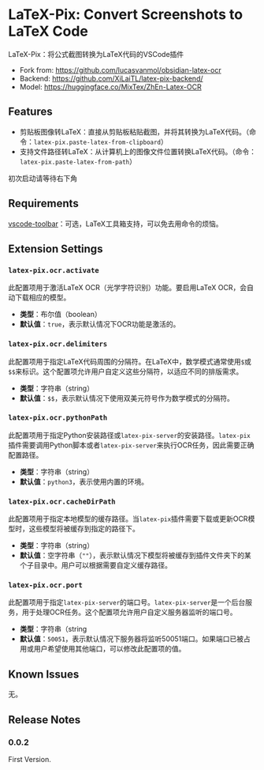# LaTeX-Pix: Convert Screenshots to LaTeX Code

LaTeX-Pix：将公式截图转换为LaTeX代码的VSCode插件

- Fork from: https://github.com/lucasvanmol/obsidian-latex-ocr
- Backend: https://github.com/XiLaiTL/latex-pix-backend/
- Model: https://huggingface.co/MixTex/ZhEn-Latex-OCR

## Features

+ 剪贴板图像转LaTeX：直接从剪贴板粘贴截图，并将其转换为LaTeX代码。（命令：`latex-pix.paste-latex-from-clipboard`）
+ 支持文件路径转LaTeX：从计算机上的图像文件位置转换LaTeX代码。（命令：`latex-pix.paste-latex-from-path`）

初次启动请等待右下角

## Requirements

[vscode-toolbar](vscode:extension/XiLaiTL.vscode-toolbar)：可选，LaTeX工具箱支持，可以免去用命令的烦恼。

## Extension Settings


### `latex-pix.ocr.activate`

此配置项用于激活LaTeX OCR（光学字符识别）功能。要启用LaTeX OCR，会自动下载相应的模型。

- **类型**：布尔值（boolean）
- **默认值**：`true`，表示默认情况下OCR功能是激活的。

### `latex-pix.ocr.delimiters`

此配置项用于指定LaTeX代码周围的分隔符。在LaTeX中，数学模式通常使用`$`或`$$`来标识。这个配置项允许用户自定义这些分隔符，以适应不同的排版需求。

- **类型**：字符串（string）
- **默认值**：`$$`，表示默认情况下使用双美元符号作为数学模式的分隔符。

### `latex-pix.ocr.pythonPath`

此配置项用于指定Python安装路径或`latex-pix-server`的安装路径。`latex-pix`插件需要调用Python脚本或者`latex-pix-server`来执行OCR任务，因此需要正确配置路径。

- **类型**：字符串（string）
- **默认值**：`python3`，表示使用内置的环境。

### `latex-pix.ocr.cacheDirPath`

此配置项用于指定本地模型的缓存路径。当`latex-pix`插件需要下载或更新OCR模型时，这些模型将被缓存到指定的路径下。

- **类型**：字符串（string）
- **默认值**：空字符串（`""`），表示默认情况下模型将被缓存到插件文件夹下的某个子目录中。用户可以根据需要自定义缓存路径。

### `latex-pix.ocr.port`

此配置项用于指定`latex-pix-server`的端口号。`latex-pix-server`是一个后台服务，用于处理OCR任务。这个配置项允许用户自定义服务器监听的端口号。

- **类型**：字符串（string
- **默认值**：`50051`，表示默认情况下服务器将监听50051端口。如果端口已被占用或用户希望使用其他端口，可以修改此配置项的值。

## Known Issues

无。

## Release Notes

### 0.0.2

First Version.